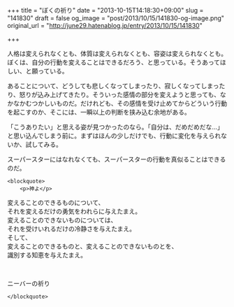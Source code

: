 +++
title = "ぼくの祈り"
date = "2013-10-15T14:18:30+09:00"
slug = "141830"
draft = false
og_image = "post/2013/10/15/141830-og-image.png"
original_url = "http://june29.hatenablog.jp/entry/2013/10/15/141830"

+++

<p>人格は変えられなくとも、体質は変えられなくとも、容姿は変えられなくとも。ぼくは、自分の行動を変えることはできるだろう、と思っている。そうあってほしい、と願っている。</p>
<p>あることについて、どうしても悲しくなってしまったり、寂しくなってしまったり、怒りが込み上げてきたり。そういった感情の部分を変えようと思っても、なかなかむつかしいものだ。だけれども、その感情を受け止めてからどういう行動を起こすのか、そこには、一瞬以上の判断を挟み込む余地がある。</p>
<p>「こうありたい」と思える姿が見つかったのなら。「自分は、だめだめだな…」と思い込んでしまう前に。まずはほんの少しだけでも、行動に変化を与えられないか、試してみる。</p>
<p>スーパースターにはなれなくても、スーパースターの行動を真似ることはできるのだ。</p>
<p></p>

    <blockquote>
        <p>神よ</p>
<p>変えることのできるものについて、<br>
それを変えるだけの勇気をわれらに与えたまえ。<br>
変えることのできないものについては、<br>
それを受けいれるだけの冷静さを与えたまえ。<br>
そして、<br>
変えることのできるものと、変えることのできないものとを、<br>
識別する知恵を与えたまえ。</p>
<br>
<p>ニーバーの祈り</p>

    </blockquote>